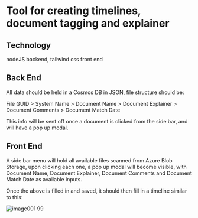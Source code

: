 # Tool for creating timelines, document tagging and explainer

## Technology

nodeJS backend, tailwind css front end

## Back End

All data should be held in a Cosmos DB in JSON, file structure should be:

File GUID > System Name > Document Name > Document Explainer > Document Comments > Document Match Date

This info will be sent off once a document is clicked from the side bar, and will have a pop up modal.

## Front End

A side bar menu will hold all available files scanned from Azure Blob Storage, upon clicking each one, a pop up modal will become visible, with Document Name, Document Explainer, Document Comments and Document Match Date as available inputs.

Once the above is filled in and saved, it should then fill in a timeline similar to this:

![image001 99](https://github.com/ojo-theaos/legaltimelinebonk/assets/172633960/8f0f94da-3322-42a2-8c54-21789bfa88bb)

